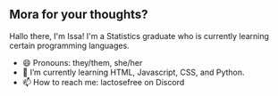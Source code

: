 ## Mora for your thoughts?

Hallo there, I'm Issa! I'm a Statistics graduate who is currently learning certain programming languages.

- 😄 Pronouns: they/them, she/her
- 🌱 I’m currently learning HTML, Javascript, CSS, and Python.
- 📫 How to reach me: lactosefree on Discord
<!--
**chailattei/chailattei** is a ✨ _special_ ✨ repository because its `README.md` (this file) appears on your GitHub profile.

Here are some ideas to get you started:

- 🔭 I’m currently working on ...
- 🌱 I’m currently learning ...
- 👯 I’m looking to collaborate on ...
- 🤔 I’m looking for help with ...
- 💬 Ask me about ...
- 📫 How to reach me: ...
- 😄 Pronouns: ...
- ⚡ Fun fact: ...
-->
